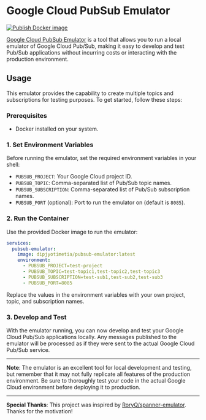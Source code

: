 # Google Cloud PubSub Emulator

[![Publish Docker image](https://github.com/dipjyotimetia/pubsub-emulator/actions/workflows/docker-publish.yaml/badge.svg)](https://github.com/dipjyotimetia/pubsub-emulator/actions/workflows/docker-publish.yaml)

[Google Cloud PubSub Emulator](https://cloud.google.com/pubsub/docs/emulator) is a tool that allows you to run a local emulator of Google Cloud Pub/Sub, making it easy to develop and test Pub/Sub applications without incurring costs or interacting with the production environment.

## Usage

This emulator provides the capability to create multiple topics and subscriptions for testing purposes. To get started, follow these steps:

### Prerequisites

- Docker installed on your system.

### 1. Set Environment Variables

Before running the emulator, set the required environment variables in your shell:

- `PUBSUB_PROJECT`: Your Google Cloud project ID.
- `PUBSUB_TOPIC`: Comma-separated list of Pub/Sub topic names.
- `PUBSUB_SUBSCRIPTION`: Comma-separated list of Pub/Sub subscription names.
- `PUBSUB_PORT` (optional): Port to run the emulator on (default is `8085`).

### 2. Run the Container

Use the provided Docker image to run the emulator:

```yaml
services:
  pubsub-emulator:
    image: dipjyotimetia/pubsub-emulator:latest
    environment:
      - PUBSUB_PROJECT=test-project
      - PUBSUB_TOPIC=test-topic1,test-topic2,test-topic3
      - PUBSUB_SUBSCRIPTION=test-sub1,test-sub2,test-sub3
      - PUBSUB_PORT=8085
```

Replace the values in the environment variables with your own project, topic, and subscription names.

### 3. Develop and Test

With the emulator running, you can now develop and test your Google Cloud Pub/Sub applications locally. Any messages published to the emulator will be processed as if they were sent to the actual Google Cloud Pub/Sub service.

---

**Note**: The emulator is an excellent tool for local development and testing, but remember that it may not fully replicate all features of the production environment. Be sure to thoroughly test your code in the actual Google Cloud environment before deploying it to production.

---

**Special Thanks**: This project was inspired by [RoryQ/spanner-emulator](https://github.com/RoryQ/spanner-emulator). Thanks for the motivation!
